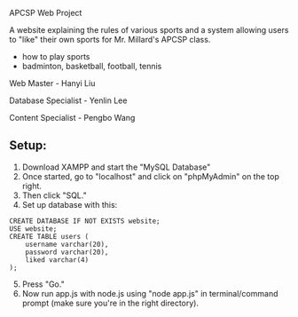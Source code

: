 APCSP Web Project

A website explaining the rules of various sports and a system allowing users to "like" their own sports for Mr. Millard's APCSP class.
- how to play sports
- badminton, basketball, football, tennis


Web Master - Hanyi Liu

Database Specialist - Yenlin Lee

Content Specialist - Pengbo Wang

## Setup:
1. Download XAMPP and start the "MySQL Database"
2. Once started, go to "localhost" and click on "phpMyAdmin" on the top right.
3. Then click "SQL."
4. Set up database with this:
```
CREATE DATABASE IF NOT EXISTS website;
USE website;
CREATE TABLE users ( 
	username varchar(20),
	password varchar(20),
	liked varchar(4)
);
```
5. Press "Go."
6. Now run app.js with node.js using "node app.js" in terminal/command prompt (make sure you're in the right directory).

